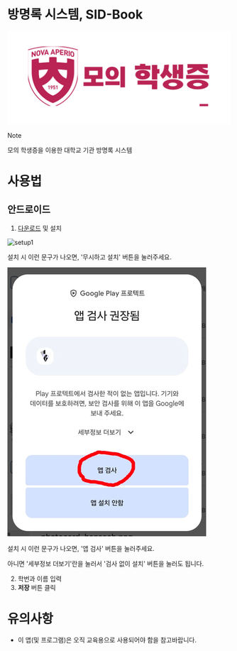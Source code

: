 # 방명록 시스템, SID-Book
![logo](https://github.com/MineEric64/SIDBook/blob/main/SIDQRApp/sidbypass3.png?raw=true)
 > [!NOTE]
 > 모의 학생증을 이용한 대학교 기관 방명록 시스템
>

# 사용법
## 안드로이드
1. [다운로드](https://github.com/MineEric64/SIDBypass/releases/latest/download/SIDQRApp.apk) 및 설치

![setup1](https://github.com/MineEric64/SIDBypass/blob/main/SIDQRApp/setup1.jpg?raw=true)

설치 시 이런 문구가 나오면, '무시하고 설치' 버튼을 눌러주세요.

![setup2](https://github.com/MineEric64/SIDBook/blob/main/SIDQRApp/setup2.png?raw=true)

설치 시 이런 문구가 나오면, '앱 검사' 버튼을 눌러주세요.

아니면 '세부정보 더보기'란을 눌러서 '검사 없이 설치' 버튼을 눌러도 됩니다.

2. 학번과 이름 입력
3. **저장** 버튼 클릭

# 유의사항
- 이 앱(및 프로그램)은 오직 교육용으로 사용되어야 함을 참고바랍니다.
